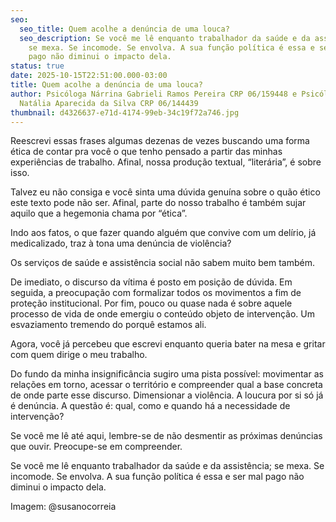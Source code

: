 ```yaml
---
seo:
  seo_title: Quem acolhe a denúncia de uma louca?
  seo_description: Se você me lê enquanto trabalhador da saúde e da assistência;
    se mexa. Se incomode. Se envolva. A sua função política é essa e ser mal
    pago não diminui o impacto dela.
status: true
date: 2025-10-15T22:51:00.000-03:00
title: Quem acolhe a denúncia de uma louca?
author: Psicóloga Nárrina Gabrieli Ramos Pereira CRP 06/159448 e Psicóloga
  Natália Aparecida da Silva CRP 06/144439
thumbnail: d4326637-e71d-4174-99eb-34c19f72a746.jpg
---
```

Reescrevi essas frases algumas dezenas de vezes buscando uma forma ética de contar pra você o que tenho pensado a partir das minhas experiências de trabalho. Afinal, nossa produção textual, “literária”, é sobre isso.

Talvez eu não consiga e você sinta uma dúvida genuína sobre o quão ético este texto pode não ser. Afinal, parte do nosso trabalho é também sujar aquilo que a hegemonia chama por “ética”.

Indo aos fatos, o que fazer quando alguém que convive com um delírio, já medicalizado, traz à tona uma denúncia de violência?

Os serviços de saúde e assistência social não sabem muito bem também.

De imediato, o discurso da vítima é posto em posição de dúvida. Em seguida, a preocupação com formalizar todos os movimentos a fim de proteção institucional. Por fim, pouco ou quase nada é sobre aquele processo de vida de onde emergiu o conteúdo objeto de intervenção. Um esvaziamento tremendo do porquê estamos ali.

Agora, você já percebeu que escrevi enquanto queria bater na mesa e gritar com quem dirige o meu trabalho.

Do fundo da minha insignificância sugiro uma pista possível: movimentar as relações em torno, acessar o território e compreender qual a base concreta de onde parte esse discurso. Dimensionar a violência. A loucura por si só já é denúncia. A questão é: qual, como e quando há a necessidade de intervenção?

Se você me lê até aqui, lembre-se de não desmentir as próximas denúncias que ouvir. Preocupe-se em compreender.

Se você me lê enquanto trabalhador da saúde e da assistência; se mexa. Se incomode. Se envolva. A sua função política é essa e ser mal pago não diminui o impacto dela.

Imagem: @susanocorreia
